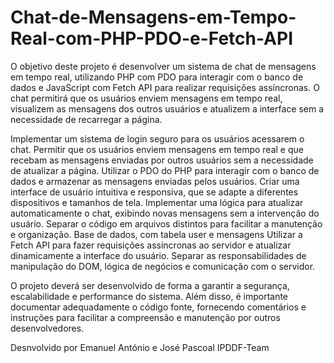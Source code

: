 # Chat-de-Mensagens-em-Tempo-Real-com-PHP-PDO-e-Fetch-API
O objetivo deste projeto é desenvolver um sistema de chat de mensagens em tempo real, utilizando PHP com PDO para interagir com o banco de dados e JavaScript com Fetch API para realizar requisições assíncronas. O chat permitirá que os usuários enviem mensagens em tempo real, visualizem as mensagens dos outros usuários e atualizem a interface sem a necessidade de recarregar a página.

Implementar um sistema de login seguro para os usuários acessarem o chat. Permitir que os usuários enviem mensagens em tempo real e que recebam as mensagens enviadas por outros usuários sem a necessidade de atualizar a página. Utilizar o PDO do PHP para interagir com o banco de dados e armazenar as mensagens enviadas pelos usuários. Criar uma interface de usuário intuitiva e responsiva, que se adapte a diferentes dispositivos e tamanhos de tela. Implementar uma lógica para atualizar automaticamente o chat, exibindo novas mensagens sem a intervenção do usuário.
Separar o código em arquivos distintos para facilitar a manutenção e organização.
Base de dados, com tabela user e mensagens
Utilizar a Fetch API para fazer requisições assíncronas ao servidor e atualizar dinamicamente a interface do usuário.
Separar as responsabilidades de manipulação do DOM, lógica de negócios e comunicação com o servidor.

O projeto deverá ser desenvolvido de forma a garantir a segurança, escalabilidade e performance do sistema. Além disso, é importante documentar adequadamente o código fonte, fornecendo comentários e instruções para facilitar a compreensão e manutenção por outros desenvolvedores.


Desnvolvido por Emanuel António e José Pascoal IPDDF-Team
